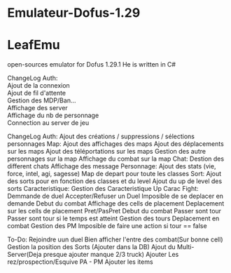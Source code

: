 # Emulateur-Dofus-1.29

LeafEmu
========

open-sources emulator for Dofus 1.29.1
He is written in C#


ChangeLog Auth:  
Ajout de la connexion  
Ajout de fil d'attente  
Gestion des MDP/Ban...   
Affichage des server  
Affichage du nb de personnage  
Connection au server de jeu  

ChangeLog Auth:
Ajout des créations / suppressions / sélections personnages
Map:
    Ajout des affichages des maps
    Ajout des déplacements sur les maps
    Ajout des téléportations sur les maps
    Gestion des autre personnages sur la map
    Affichage du combat sur la map
Chat:
    Destion des different chats
    Affichage des message
Personnage: 
    Ajout des stats (vie, force, intel, agi, sagesse)
    Map de depart pour toute les classes
Sort:
    Ajout des sorts pour en fonction des classes et du level
    Ajout du up de level des sorts
Caracteristique:
    Gestion des Caracteristique
    Up Carac
Fight:
    Demmande de duel
    Accepter/Refuser un Duel
    Imposible de se deplacer en demande
    Debut du combat
    Affichage des cells de placement
    Deplacement sur les cells de placement
    Pret/PasPret
    Debut du combat
    Passer sont tour
    Passer sont tour si le temps est atteint
    Gestion des tours
    Deplacement en combat
    Gestion des PM
    Imposible de faire une action si tour == false
    
    
To-Do:
Rejoindre uun duel
Bien afficher l'entre des combat(Sur bonne cell)
Gestion la position des Sorts (Ajouter dans la DB) 
Ajout du Multi-Server(Deja presque ajouter manque 2/3 truck)
Ajouter Les rez/prospection/Esquive PA - PM
Ajouter les items

    
    
